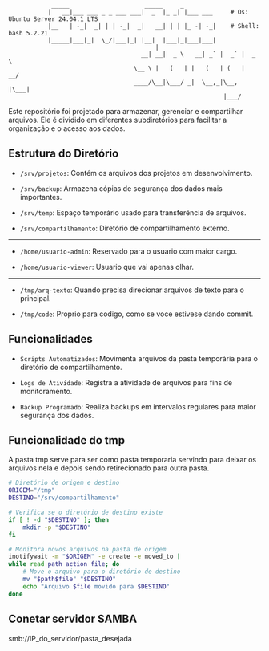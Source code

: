 ```
            _____                     _____     _         
           |   __|___ ___ _ _ ___ ___|  _  |_ _| |___ ___     # Os: Ubuntu Server 24.04.1 LTS
           |__   | -_|  _| | | -_|  _|   __| | | |_ -| -_|    # Shell: bash 5.2.21 
           |_____|___|_|  \_/|___|_| |__|  |___|_|___|___|                                              
                                         |                              
                                     __| __|  _ \   __| _` |  _` |  _ \ 
                                   \__ \ |   (   | |   (   | (   |  __/ 
                                   ____/\__|\___/ _|  \__,_|\__, |\___| 
                                                            |___/       
```
Este repositório foi projetado para armazenar, gerenciar e compartilhar arquivos. Ele é dividido em diferentes subdiretórios para facilitar a organização e o acesso aos dados.

## Estrutura do Diretório
- `/srv/projetos`: Contém os arquivos dos projetos em desenvolvimento.

- `/srv/backup`: Armazena cópias de segurança dos dados mais importantes.

- `/srv/temp`: Espaço temporário usado para transferência de arquivos.

- `/srv/compartilhamento`: Diretório de compartilhamento externo.
---
- `/home/usuario-admin`: Reservado para o usuario com maior cargo.

- `/home/usuario-viewer`: Usuario que vai apenas olhar. 
---
- `/tmp/arq-texto`: Quando precisa direcionar arquivos de texto para o principal.
  
- `/tmp/code`: Proprio para codigo, como se voce estivese dando commit.


## Funcionalidades

- `Scripts Automatizados`: Movimenta arquivos da pasta temporária para o diretório de compartilhamento.

- `Logs de Atividade`: Registra a atividade de arquivos para fins de monitoramento.

- `Backup Programado`: Realiza backups em intervalos regulares para maior segurança dos dados.



## Funcionalidade do tmp
A pasta tmp serve para ser como pasta temporaria servindo para deixar os arquivos nela e depois sendo retirecionado para outra pasta.
```bash
# Diretório de origem e destino
ORIGEM="/tmp"
DESTINO="/srv/compartilhamento"

# Verifica se o diretório de destino existe
if [ ! -d "$DESTINO" ]; then
    mkdir -p "$DESTINO"
fi

# Monitora novos arquivos na pasta de origem
inotifywait -m "$ORIGEM" -e create -e moved_to |
while read path action file; do
    # Move o arquivo para o diretório de destino
    mv "$path$file" "$DESTINO"
    echo "Arquivo $file movido para $DESTINO"
done
```
## Conetar servidor SAMBA

smb://IP_do_servidor/pasta_desejada
